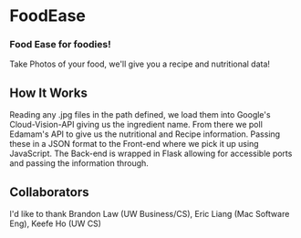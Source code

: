 # FoodEase 
### Food Ease for foodies! 

Take Photos of your food, we'll give you a recipe and nutritional data!

## How It Works

Reading any .jpg files in the path defined, we load them into Google's Cloud-Vision-API giving us the ingredient name. From there we poll Edamam's API to give us the nutritional and Recipe information. Passing these in a JSON format to the Front-end where we pick it up using JavaScript. The Back-end is wrapped in Flask allowing for accessible ports and passing the information through.


## Collaborators

I'd like to thank Brandon Law (UW Business/CS), Eric Liang (Mac Software Eng), Keefe Ho (UW CS)
